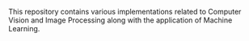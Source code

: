 This repository contains various implementations related to Computer Vision and Image Processing along with the application of Machine Learning. 
